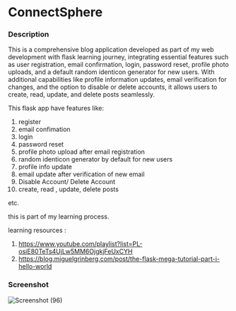# ConnectSphere

### Description

This is a comprehensive blog application developed as part of my web development with flask learning journey, integrating essential features such as user registration, email confirmation, login, password reset, profile photo uploads, and a default random identicon generator for new users. With additional capabilities like profile information updates, email verification for changes, and the option to disable or delete accounts, it allows users to create, read, update, and delete posts seamlessly.


This flask app have features like:
1) register
2) email confimation 
3) login
4) password reset
5) profile photo upload after email registration
6) random identicon generator by default for new users
7) profile info update
8) email update after verification of new email
9) Disable Account/ Delete Account
10) create, read , update, delete posts

etc.

this is part of my learning process.

learning resources :
1) https://www.youtube.com/playlist?list=PL-osiE80TeTs4UjLw5MM6OjgkjFeUxCYH
2) https://blog.miguelgrinberg.com/post/the-flask-mega-tutorial-part-i-hello-world

### Screenshot

![Screenshot (96)](https://user-images.githubusercontent.com/62144435/133022972-4829203c-a860-46db-9c75-7b0fd1cdf595.png)
